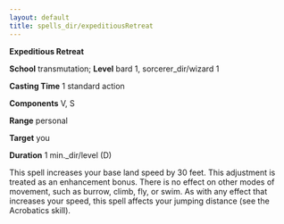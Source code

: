 ```yaml
---
layout: default
title: spells_dir/expeditiousRetreat
---
```

 **Expeditious Retreat**

**School** transmutation; **Level** bard 1, sorcerer_dir/wizard 1

**Casting Time** 1 standard action

**Components** V, S

**Range** personal

**Target** you

**Duration** 1 min._dir/level (D)

This spell increases your base land speed by 30 feet. This adjustment is treated as an enhancement bonus. There is no effect on other modes of movement, such as burrow, climb, fly, or swim. As with any effect that increases your speed, this spell affects your jumping distance (see the Acrobatics skill).

